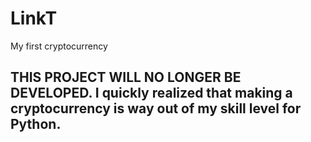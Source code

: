 # LinkT
My first cryptocurrency

## THIS PROJECT WILL NO LONGER BE DEVELOPED. I quickly realized that making a cryptocurrency is way out of my skill level for Python.
